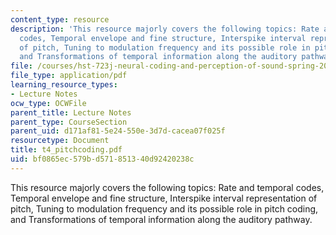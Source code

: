 ```yaml
---
content_type: resource
description: 'This resource majorly covers the following topics: Rate and temporal
  codes, Temporal envelope and fine structure, Interspike interval representation
  of pitch, Tuning to modulation frequency and its possible role in pitch coding,
  and Transformations of temporal information along the auditory pathway.'
file: /courses/hst-723j-neural-coding-and-perception-of-sound-spring-2005/bf0865ec579bd571851340d92420238c_t4_pitchcoding.pdf
file_type: application/pdf
learning_resource_types:
- Lecture Notes
ocw_type: OCWFile
parent_title: Lecture Notes
parent_type: CourseSection
parent_uid: d171af81-5e24-550e-3d7d-cacea07f025f
resourcetype: Document
title: t4_pitchcoding.pdf
uid: bf0865ec-579b-d571-8513-40d92420238c
---
```

This resource majorly covers the following topics: Rate and temporal codes, Temporal envelope and fine structure, Interspike interval representation of pitch, Tuning to modulation frequency and its possible role in pitch coding, and Transformations of temporal information along the auditory pathway.

